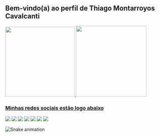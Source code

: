 ## Bem-vindo(a) ao perfil de Thiago Montarroyos Cavalcanti

<div>
   <a href="https://github.com/thiagomontarroyos">
   <img height="220em" src="https://github-readme-stats.vercel.app/api?username=thiagomontarroyos&show_icons=true&theme=transparent&include_all_commits=true&count_private=true&hide_border=true"/>
   <img height="223em" src="https://github-readme-stats.vercel.app/api/top-langs/?username=thiagomontarroyos&layout=compact&langs_count=6&theme=transparent&hide_border=true"/>
</div>

### Minhas redes sociais estão logo abaixo

<div>
  <a href="https://github.com/thiagomontarroyos" target="_blank"><img src="https://img.shields.io/badge/-GitHub-%23333?style=for-the-badge&logo=github&logoColor=white" target="_blank"></a>
  <a href="https://www.linkedin.com/in/thiagomontarroyos" target="_blank"><img src="https://img.shields.io/badge/-LinkedIn-%23333?style=for-the-badge&logo=linkedin&logoColor=white" target="_blank"></a>
  <a href="https://linktr.ee/ThiagoMontarroyos" target="_blank"><img src="https://img.shields.io/badge/-LinkTree-%23333?style=for-the-badge&logo=linktree&logoColor=white" target="_blank"></a>
  <a href="https://t.me/thiagomontarroyos" target="_blank"><img src="https://img.shields.io/badge/-Telegram-%23333?style=for-the-badge&logo=telegram&logoColor=white" target="_blank"></a>
  <a href = "mailto:thiago_montarroyos@yahoo.com.br"><img src="https://img.shields.io/badge/-Yahoo-%23333?style=for-the-badge&logo=yahoo&logoColor=white" target="_blank"></a>
  <a href="https://www.instagram.com/thiagomontarroyos" target="_blank"><img src="https://img.shields.io/badge/-Instagram-%23333?style=for-the-badge&logo=instagram&logoColor=white" target="_blank"></a>
  <a href="https://www.facebook.com/ThiagoMontarroyos" target="_blank"><img src="https://img.shields.io/badge/-Facebook-%23333?style=for-the-badge&logo=facebook&logoColor=white" target="_blank"></a>

  ![Snake animation](https://github.com/thiagomontarroyos/thiagomontarroyos/blob/output/github-contribution-grid-snake.svg)

</div>
